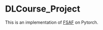 
# DLCourse_Project

This is an implementation of [FSAF](https://arxiv.org/abs/1903.00621) on Pytorch. 
